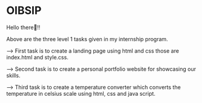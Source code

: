 # OIBSIP
Hello there👋!!

Above are the three level 1 tasks given in my internship program.

--> First task is to create a landing page using html and css those are index.html and style.css.

--> Second task is to create a personal portfolio website for showcasing our skills.

--> Third task is to create a temperature converter which converts the temperature in celsius scale using html, css and java script.
